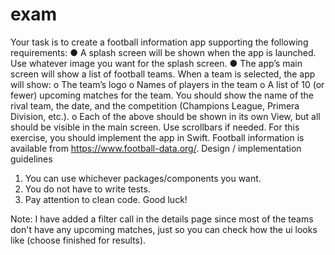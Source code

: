 # exam

Your task is to create a football information app supporting the following requirements:
● A splash screen will be shown when the app is launched. Use whatever image you want for the splash screen.
● The app’s main screen will show a list of football teams. When a team is selected, the app will show:
o The team’s logo
o Names of players in the team
o A list of 10 (or fewer) upcoming matches for the team. You should show the name of the rival team, the date, and the competition (Champions League, Primera Division, etc.).
o Each of the above should be shown in its own View, but all should be visible in the main screen. Use scrollbars if needed.
For this exercise, you should implement the app in Swift.
Football information is available from https://www.football-data.org/.
Design / implementation guidelines
1. You can use whichever packages/components you want.
2. You do not have to write tests.
3. Pay attention to clean code.
Good luck!

Note:
I have added a filter call in the details page since most of the teams don't have any upcoming matches, just so you can check how the ui looks like (choose finished for results).
